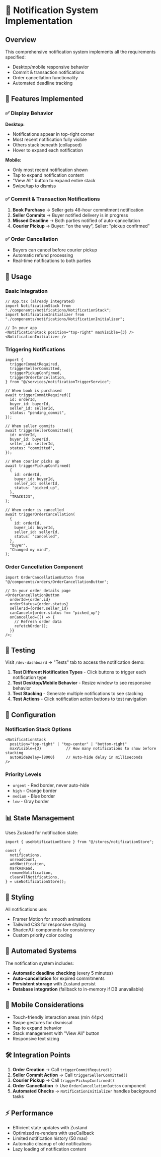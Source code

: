 # 🔔 Notification System Implementation

## Overview

This comprehensive notification system implements all the requirements specified:

- Desktop/mobile responsive behavior
- Commit & transaction notifications
- Order cancellation functionality
- Automated deadline tracking

## 🎯 Features Implemented

### ✅ Display Behavior

**Desktop:**

- Notifications appear in top-right corner
- Most recent notification fully visible
- Others stack beneath (collapsed)
- Hover to expand each notification

**Mobile:**

- Only most recent notification shown
- Tap to expand notification content
- "View All" button to expand entire stack
- Swipe/tap to dismiss

### ✅ Commit & Transaction Notifications

1. **Book Purchase** → Seller gets 48-hour commitment notification
2. **Seller Commits** → Buyer notified delivery is in progress
3. **Missed Deadline** → Both parties notified of auto-cancellation
4. **Courier Pickup** → Buyer: "on the way", Seller: "pickup confirmed"

### ✅ Order Cancellation

- Buyers can cancel before courier pickup
- Automatic refund processing
- Real-time notifications to both parties

## 🚀 Usage

### Basic Integration

```tsx
// App.tsx (already integrated)
import NotificationStack from "./components/notifications/NotificationStack";
import NotificationInitializer from "./components/notifications/NotificationInitializer";

// In your app
<NotificationStack position="top-right" maxVisible={3} />
<NotificationInitializer />
```

### Triggering Notifications

```tsx
import {
  triggerCommitRequired,
  triggerSellerCommitted,
  triggerPickupConfirmed,
  triggerOrderCancellation,
} from "@/services/notificationTriggerService";

// When book is purchased
await triggerCommitRequired({
  id: orderId,
  buyer_id: buyerId,
  seller_id: sellerId,
  status: "pending_commit",
});

// When seller commits
await triggerSellerCommitted({
  id: orderId,
  buyer_id: buyerId,
  seller_id: sellerId,
  status: "committed",
});

// When courier picks up
await triggerPickupConfirmed(
  {
    id: orderId,
    buyer_id: buyerId,
    seller_id: sellerId,
    status: "picked_up",
  },
  "TRACK123",
);

// When order is cancelled
await triggerOrderCancellation(
  {
    id: orderId,
    buyer_id: buyerId,
    seller_id: sellerId,
    status: "cancelled",
  },
  "buyer",
  "Changed my mind",
);
```

### Order Cancellation Component

```tsx
import OrderCancellationButton from "@/components/orders/OrderCancellationButton";

// In your order details page
<OrderCancellationButton
  orderId={order.id}
  orderStatus={order.status}
  sellerId={order.seller_id}
  canCancel={order.status !== "picked_up"}
  onCancelled={() => {
    // Refresh order data
    refetchOrder();
  }}
/>;
```

## 🧪 Testing

Visit `/dev-dashboard` → "Tests" tab to access the notification demo:

1. **Test Different Notification Types** - Click buttons to trigger each notification type
2. **Test Desktop/Mobile Behavior** - Resize window to see responsive behavior
3. **Test Stacking** - Generate multiple notifications to see stacking
4. **Test Actions** - Click notification action buttons to test navigation

## 🔧 Configuration

### Notification Stack Options

```tsx
<NotificationStack
  position="top-right" | "top-center" | "bottom-right"
  maxVisible={3}           // How many notifications to show before stacking
  autoHideDelay={8000}     // Auto-hide delay in milliseconds
/>
```

### Priority Levels

- `urgent` - Red border, never auto-hide
- `high` - Orange border
- `medium` - Blue border
- `low` - Gray border

## 📊 State Management

Uses Zustand for notification state:

```tsx
import { useNotificationStore } from "@/stores/notificationStore";

const {
  notifications,
  unreadCount,
  addNotification,
  markAsRead,
  removeNotification,
  clearAllNotifications,
} = useNotificationStore();
```

## 🎨 Styling

All notifications use:

- Framer Motion for smooth animations
- Tailwind CSS for responsive styling
- Shadcn/UI components for consistency
- Custom priority color coding

## 🔄 Automated Systems

The notification system includes:

- **Automatic deadline checking** (every 5 minutes)
- **Auto-cancellation** for expired commitments
- **Persistent storage** with Zustand persist
- **Database integration** (fallback to in-memory if DB unavailable)

## 📱 Mobile Considerations

- Touch-friendly interaction areas (min 44px)
- Swipe gestures for dismissal
- Tap to expand behavior
- Stack management with "View All" button
- Responsive text sizing

## 🛠️ Integration Points

1. **Order Creation** → Call `triggerCommitRequired()`
2. **Seller Commit Action** → Call `triggerSellerCommitted()`
3. **Courier Pickup** → Call `triggerPickupConfirmed()`
4. **Order Cancellation** → Use `OrderCancellationButton` component
5. **Automated Checks** → `NotificationInitializer` handles background tasks

## ⚡ Performance

- Efficient state updates with Zustand
- Optimized re-renders with useCallback
- Limited notification history (50 max)
- Automatic cleanup of old notifications
- Lazy loading of notification content
